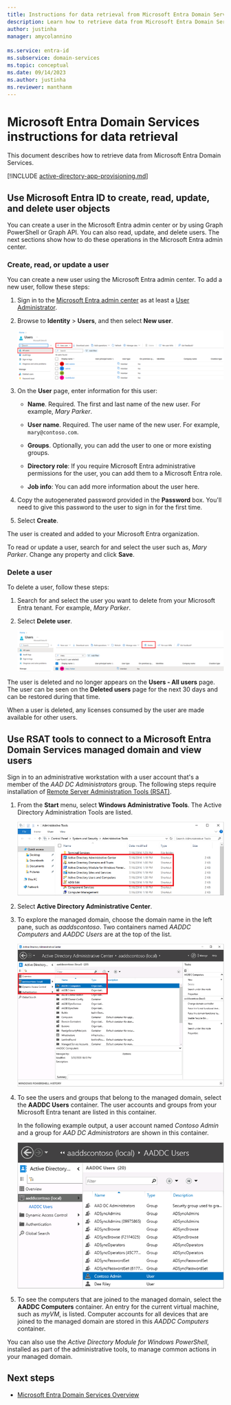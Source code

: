 ```yaml
---
title: Instructions for data retrieval from Microsoft Entra Domain Services | Microsoft Docs
description: Learn how to retrieve data from Microsoft Entra Domain Services.
author: justinha
manager: amycolannino

ms.service: entra-id
ms.subservice: domain-services
ms.topic: conceptual
ms.date: 09/14/2023
ms.author: justinha
ms.reviewer: manthanm
---
```


# Microsoft Entra Domain Services instructions for data retrieval

This document describes how to retrieve data from Microsoft Entra Domain Services.

[!INCLUDE [active-directory-app-provisioning.md](~/includes/azure-docs-pr/gdpr-intro-sentence.md)]

<a name='use-azure-active-directory-to-create-read-update-and-delete-user-objects'></a>

## Use Microsoft Entra ID to create, read, update, and delete user objects

You can create a user in the Microsoft Entra admin center or by using Graph PowerShell or Graph API. You can also read, update, and delete users. The next sections show how to do these operations in the Microsoft Entra admin center. 

### Create, read, or update a user

You can create a new user using the Microsoft Entra admin center.
To add a new user, follow these steps:

1. Sign in to the [Microsoft Entra admin center](https://entra.microsoft.com) as at least a [User Administrator](/azure/active-directory/roles/permissions-reference#user-administrator).

1. Browse to **Identity** > **Users**, and then select **New user**.

    ![Add a user through Users - All users in Microsoft Entra ID](./media/tutorial-create-management-vm/add-user-in-users-all-users.png)

1. On the **User** page, enter information for this user:

   - **Name**. Required. The first and last name of the new user. For example, *Mary Parker*.

   - **User name**. Required. The user name of the new user. For example, `mary@contoso.com`.

   - **Groups**. Optionally, you can add the user to one or more existing groups. 

   - **Directory role**: If you require Microsoft Entra administrative permissions for the user, you can add them to a Microsoft Entra role. 

   - **Job info**: You can add more information about the user here.

1. Copy the autogenerated password provided in the **Password** box. You'll need to give this password to the user to sign in for the first time.

1. Select **Create**.

The user is created and added to your Microsoft Entra organization.

To read or update a user, search for and select the user such as, *Mary Parker*. Change any property and click **Save**. 

### Delete a user

To delete a user, follow these steps:

1. Search for and select the user you want to delete from your Microsoft Entra tenant. For example, *Mary Parker*.

1. Select **Delete user**.

   ![Users - All users page with Delete user highlighted](./media/tutorial-create-management-vm/delete-user-all-users-blade.png)


The user is deleted and no longer appears on the **Users - All users** page. The user can be seen on the **Deleted users** page for the next 30 days and can be restored during that time. 

When a user is deleted, any licenses consumed by the user are made available for other users.

<a name='use-rsat-tools-to-connect-to-an-azure-ad-ds-managed-domain-and-view-users'></a>

## Use RSAT tools to connect to a Microsoft Entra Domain Services managed domain and view users

Sign in to an administrative workstation with a user account that's a member of the *AAD DC Administrators* group. The following steps require installation of [Remote Server Administration Tools (RSAT)](tutorial-create-management-vm.md#install-active-directory-administrative-tools).

1. From the **Start** menu, select **Windows Administrative Tools**. The Active Directory Administration Tools are listed.

    ![List of Administrative Tools installed on the server](./media/tutorial-create-management-vm/list-admin-tools.png)

1. Select **Active Directory Administrative Center**.
1. To explore the managed domain, choose the domain name in the left pane, such as *aaddscontoso*. Two containers named *AADDC Computers* and *AADDC Users* are at the top of the list.

    ![List the available containers part of the managed domain](./media/tutorial-create-management-vm/entra-administrative-center.png)

1. To see the users and groups that belong to the managed domain, select the **AADDC Users** container. The user accounts and groups from your Microsoft Entra tenant are listed in this container.

    In the following example output, a user account named *Contoso Admin* and a group for *AAD DC Administrators* are shown in this container.

    ![View the list of Microsoft Entra Domain Services domain users in the Active Directory Administrative Center](./media/tutorial-create-management-vm/list-azure-ad-users.png)

1. To see the computers that are joined to the managed domain, select the **AADDC Computers** container. An entry for the current virtual machine, such as *myVM*, is listed. Computer accounts for all devices that are joined to the managed domain are stored in this *AADDC Computers* container.

You can also use the *Active Directory Module for Windows PowerShell*, installed as part of the administrative tools, to manage common actions in your managed domain.

## Next steps
* [Microsoft Entra Domain Services Overview](overview.md)
